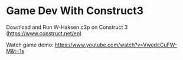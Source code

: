 # Game Dev With Construct3
Download and Run W-Haksen.c3p on Construct 3 (https://www.construct.net/en)

Watch game demo: https://www.youtube.com/watch?v=VwedcCuFW-M&t=1s
